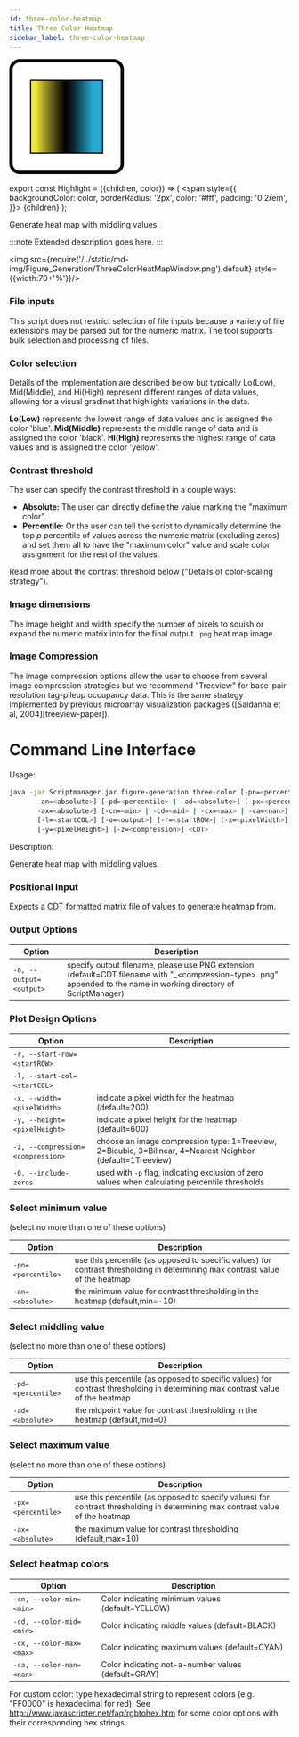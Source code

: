 ```yaml
---
id: three-color-heatmap
title: Three Color Heatmap
sidebar_label: three-color-heatmap
---
```


![Three Color Heatmap](/../static/icons/Figure_Generation/ThreeColorHeatmap_square.svg)

export const Highlight = ({children, color}) => (
<span
style={{
      backgroundColor: color,
      borderRadius: '2px',
      color: '#fff',
      padding: '0.2rem',
    }}>
{children}
</span>
);

Generate heat map with middling values.

<!-- ![ThreeColorHeatMapSchematic.png] -->

:::note
Extended description goes here.
:::

<img src={require('/../static/md-img/Figure_Generation/ThreeColorHeatMapWindow.png').default} style={{width:70+'%'}}/>

### File inputs

This script does not restrict selection of file inputs because a variety of file extensions may be parsed out for the numeric matrix. The tool supports bulk selection and processing of files.

### Color selection

Details of the implementation are described below but typically Lo(Low), Mid(Middle), and Hi(High) represent different ranges of data values, allowing for a visual gradinet that highlights variations in the data. 

**Lo(Low)** represents the lowest range of data values and is assigned the color 'blue'.
**Mid(Middle)** represents the middle range of data and is assigned the color 'black'.
**Hi(High)** represents the highest range of data values and is assigned the color 'yellow'.

### Contrast threshold

The user can specify the contrast threshold in a couple ways:

- **Absolute:** The user can directly define the value marking the "maximum color".
- **Percentile:** Or the user can tell the script to dynamically determine the top $p$ percentile of values across the numeric matrix (excluding zeros) and set them all to have the "maximum color" value and scale color assignment for the rest of the values.

Read more about the contrast threshold below ("Details of color-scaling strategy").

### Image dimensions

The image height and width specify the number of pixels to squish or expand the numeric matrix into for the final output `.png` heat map image.

### Image Compression

The image compression options allow the user to choose from several image compression strategies but we recommend "Treeview" for base-pair resolution tag-pileup occupancy data. This is the same strategy implemented by previous microarray visualization packages ([Saldanha et al, 2004][treeview-paper]).


# Command Line Interface
Usage:
```bash
java -jar Scriptmanager.jar figure-generation three-color [-pn=<percentile> |
       -an=<absolute>] [-pd=<percentile> | -ad=<absolute>] [-px=<percentile> |
       -ax=<absolute>] [-cn=<min> | -cd=<mid> | -cx=<max> | -ca=<nan>] [-0hV]
       [-l=<startCOL>] [-o=<output>] [-r=<startROW>] [-x=<pixelWidth>]
       [-y=<pixelHeight>] [-z=<compression>] <CDT>
```
Description:

Generate heat map with middling values.

### Positional Input

Expects a [CDT][cdt-format] formatted matrix file of values to generate heatmap from.

### Output Options
| Option | Description |
| ------ | ----------- |
|  `-o, --output=<output>`                  |  specify output filename, please use PNG extension (default=CDT filename with "_\<compression-type\>. png" appended to the name in working directory of ScriptManager) |

### Plot Design Options
| Option | Description |
| ------ | ----------- |
|  `-r, --start-row=<startROW>`             | |
|  `-l, --start-col=<startCOL>`             | |
|  `-x, --width=<pixelWidth>`               |  indicate a pixel width for the heatmap (default=200) |
|  `-y, --height=<pixelHeight>`             | indicate a pixel height for the heatmap (default=600) |
|  `-z, --compression=<compression>`        | choose an image compression type: 1=Treeview, 2=Bicubic, 3=Bilinear, 4=Nearest Neighbor (default=1Treeview) |
|  `-0, --include-zeros`                    | used with `-p` flag, indicating exclusion of zero values when calculating percentile thresholds |


### Select minimum value
(select no more than one of these options)

| Option | Description |
| ------ | ----------- |
|      `-pn=<percentile>` |       use this percentile (as opposed to specific values) for contrast thresholding in determining max contrast value of the heatmap |
|      `-an=<absolute>`   |      the minimum value for contrast thresholding in the heatmap (default,min=-10) |

### Select middling value
(select no more than one of these options)

| Option | Description |
| ------ | ----------- |
| `-pd=<percentile>` |      use this percentile (as opposed to specific values) for contrast thresholding in determining max contrast value of the heatmap |
|      `-ad=<absolute>`    |      the midpoint value for contrast thresholding in the heatmap (default,mid=0) |

### Select maximum value
(select no more than one of these options)

| Option | Description |
| ------ | ----------- |
|      `-px=<percentile>` |       use this percentile (as opposed to specify values) for contrast thresholding in determining max contrast value of the heatmap |
|      `-ax=<absolute>` |         the maximum value for contrast thresholding (default,max=10) |

### Select heatmap colors
| Option | Description |
| ------ | ----------- |
|      `-cn, --color-min=<min>` | Color indicating minimum values (default=YELLOW)  |
| `-cd, --color-mid=<mid>` | Color indicating middle values (default=BLACK)|
|      `-cx, --color-max=<max>` | Color indicating maximum values (default=CYAN) |
|      `-ca, --color-nan=<nan>` | Color indicating not-a-number values (default=GRAY) |

For custom color: type hexadecimal string to represent colors (e.g. "FF0000" is hexadecimal for red). See http://www.javascripter.net/faq/rgbtohex.htm for some color options with their corresponding hex strings.

[cdt-format]:/docs/Guides/Getting-Started/file-formats#cdt
